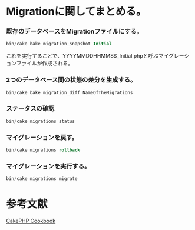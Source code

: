 # Migrationに関してまとめる。

### 既存のデータベースをMigrationファイルにする。
```sql
bin/cake bake migration_snapshot Initial
```
これを実行することで、YYYYMMDDHHMMSS_Initial.phpと呼ぶマイグレーションファイルが作成される。

### 2つのデータベース間の状態の差分を生成する。
```sql
bin/cake bake migration_diff NameOfTheMigrations
```

### ステータスの確認
```sql
bin/cake migrations status
```

### マイグレーションを戻す。
```sql
bin/cake migrations rollback
```

### マイグレーションを実行する。
```sql
bin/cake migrations migrate 
```

# 参考文献
[CakePHP Cookbook](https://book.cakephp.org/migrations/2/ja/index.html)